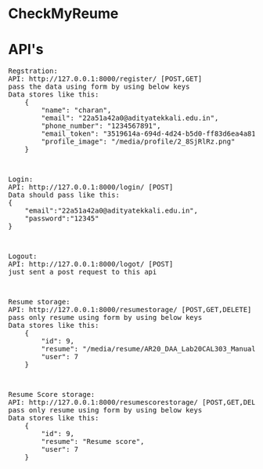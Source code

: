 # CheckMyReume
<h1>API's</h1>
<pre>
Regstration:
API: http://127.0.0.1:8000/register/ [POST,GET]
pass the data using form by using below keys
Data stores like this:
    {
        "name": "charan",
        "email": "22a51a42a0@adityatekkali.edu.in",
        "phone_number": "1234567891",
        "email_token": "3519614a-694d-4d24-b5d0-ff83d6ea4a81",
        "profile_image": "/media/profile/2_8SjRlRz.png"
    }
</pre>
<br>
<pre>
Login:
API: http://127.0.0.1:8000/login/ [POST]
Data should pass like this:
{
    "email":"22a51a42a0@adityatekkali.edu.in",
    "password":"12345"
}
</pre>
<br>
<pre>
Logout:
API: http://127.0.0.1:8000/logot/ [POST]
just sent a post request to this api 
</pre>
<br>
<pre>
Resume storage:
API: http://127.0.0.1:8000/resumestorage/ [POST,GET,DELETE]
pass only resume using form by using below keys
Data stores like this:
    {
        "id": 9,
        "resume": "/media/resume/AR20_DAA_Lab20CAL303_Manual_Final_1_T2wQjk8.pdf",
        "user": 7
    }
</pre>
<br>
<pre>
Resume Score storage:
API: http://127.0.0.1:8000/resumescorestorage/ [POST,GET,DELETE]
pass only resume using form by using below keys
Data stores like this:
    {
        "id": 9,
        "resume": "Resume score",
        "user": 7
    }
</pre>
